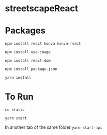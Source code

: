 # streetscapeReact

# Packages 
`npm install react konva konva-react`

`npm install use-image`

`npm install react-dom`

`npm install package.json`

`yarn install`

# To Run
`cd static`

`yarn start`

In another tab of the same folder
`yarn start-api`
